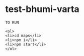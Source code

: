 # test-bhumi-varta



`TO RUN`
```
<ol>
<li>cd maps</li>
<li>npm i</li>
<li>npm start</li>
</ol>
```
